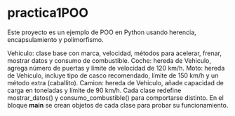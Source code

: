 # practica1POO
Este proyecto es un ejemplo de POO en Python usando herencia, encapsulamiento y polimorfismo.

Vehiculo: clase base con marca, velocidad, métodos para acelerar, frenar, mostrar datos y consumo de combustible.
Coche: hereda de Vehiculo, agrega número de puertas y límite de velocidad de 120 km/h.
Moto: hereda de Vehiculo, incluye tipo de casco recomendado, límite de 150 km/h y un método extra (caballito).
Camion: hereda de Vehiculo, añade capacidad de carga en toneladas y límite de 90 km/h.
Cada clase redefine mostrar_datos() y consumo_combustible() para comportarse distinto.
En el bloque __main__ se crean objetos de cada clase para probar su funcionamiento.

